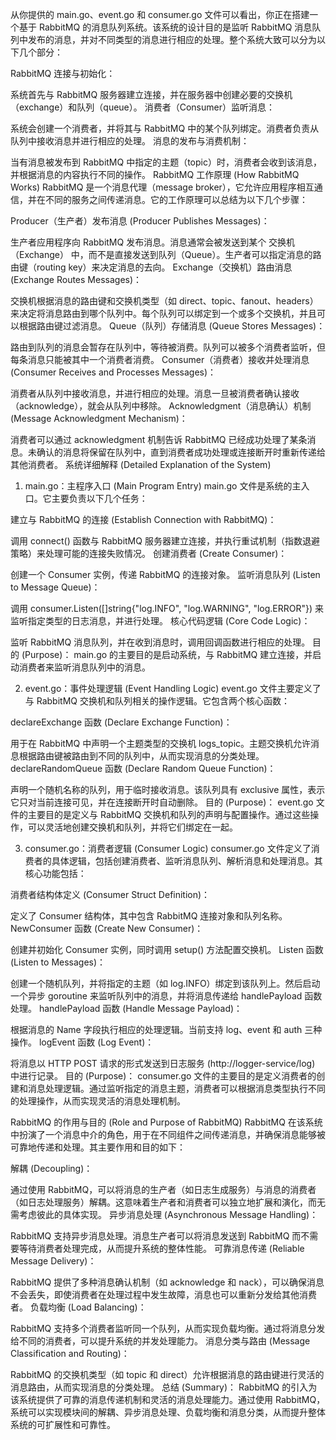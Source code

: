 从你提供的 main.go、event.go 和 consumer.go 文件可以看出，你正在搭建一个基于 RabbitMQ 的消息队列系统。该系统的设计目的是监听 RabbitMQ 消息队列中发布的消息，并对不同类型的消息进行相应的处理。整个系统大致可以分为以下几个部分：

RabbitMQ 连接与初始化：

系统首先与 RabbitMQ 服务器建立连接，并在服务器中创建必要的交换机（exchange）和队列（queue）。
消费者（Consumer）监听消息：

系统会创建一个消费者，并将其与 RabbitMQ 中的某个队列绑定。消费者负责从队列中接收消息并进行相应的处理。
消息的发布与消费机制：

当有消息被发布到 RabbitMQ 中指定的主题（topic）时，消费者会收到该消息，并根据消息的内容执行不同的操作。
RabbitMQ 工作原理 (How RabbitMQ Works)
RabbitMQ 是一个消息代理（message broker），它允许应用程序相互通信，并在不同的服务之间传递消息。它的工作原理可以总结为以下几个步骤：

Producer（生产者）发布消息 (Producer Publishes Messages)：

生产者应用程序向 RabbitMQ 发布消息。消息通常会被发送到某个 交换机（Exchange） 中，而不是直接发送到队列（Queue）。生产者可以指定消息的路由键（routing key）来决定消息的去向。
Exchange（交换机）路由消息 (Exchange Routes Messages)：

交换机根据消息的路由键和交换机类型（如 direct、topic、fanout、headers）来决定将消息路由到哪个队列中。每个队列可以绑定到一个或多个交换机，并且可以根据路由键过滤消息。
Queue（队列）存储消息 (Queue Stores Messages)：

路由到队列的消息会暂存在队列中，等待被消费。队列可以被多个消费者监听，但每条消息只能被其中一个消费者消费。
Consumer（消费者）接收并处理消息 (Consumer Receives and Processes Messages)：

消费者从队列中接收消息，并进行相应的处理。消息一旦被消费者确认接收（acknowledge），就会从队列中移除。
Acknowledgment（消息确认）机制 (Message Acknowledgment Mechanism)：

消费者可以通过 acknowledgment 机制告诉 RabbitMQ 已经成功处理了某条消息。未确认的消息将保留在队列中，直到消费者成功处理或连接断开时重新传递给其他消费者。
系统详细解释 (Detailed Explanation of the System)
1. main.go：主程序入口 (Main Program Entry)
main.go 文件是系统的主入口。它主要负责以下几个任务：

建立与 RabbitMQ 的连接 (Establish Connection with RabbitMQ)：

调用 connect() 函数与 RabbitMQ 服务器建立连接，并执行重试机制（指数退避策略）来处理可能的连接失败情况。
创建消费者 (Create Consumer)：

创建一个 Consumer 实例，传递 RabbitMQ 的连接对象。
监听消息队列 (Listen to Message Queue)：

调用 consumer.Listen([]string{"log.INFO", "log.WARNING", "log.ERROR"}) 来监听指定类型的日志消息，并进行处理。
核心代码逻辑 (Core Code Logic)：

监听 RabbitMQ 消息队列，并在收到消息时，调用回调函数进行相应的处理。
目的 (Purpose)：
main.go 的主要目的是启动系统，与 RabbitMQ 建立连接，并启动消费者来监听消息队列中的消息。

2. event.go：事件处理逻辑 (Event Handling Logic)
event.go 文件主要定义了与 RabbitMQ 交换机和队列相关的操作逻辑。它包含两个核心函数：

declareExchange 函数 (Declare Exchange Function)：

用于在 RabbitMQ 中声明一个主题类型的交换机 logs_topic。主题交换机允许消息根据路由键被路由到不同的队列中，从而实现消息的分类处理。
declareRandomQueue 函数 (Declare Random Queue Function)：

声明一个随机名称的队列，用于临时接收消息。该队列具有 exclusive 属性，表示它只对当前连接可见，并在连接断开时自动删除。
目的 (Purpose)：
event.go 文件的主要目的是定义与 RabbitMQ 交换机和队列的声明与配置操作。通过这些操作，可以灵活地创建交换机和队列，并将它们绑定在一起。

3. consumer.go：消费者逻辑 (Consumer Logic)
consumer.go 文件定义了消费者的具体逻辑，包括创建消费者、监听消息队列、解析消息和处理消息。其核心功能包括：

消费者结构体定义 (Consumer Struct Definition)：

定义了 Consumer 结构体，其中包含 RabbitMQ 连接对象和队列名称。
NewConsumer 函数 (Create New Consumer)：

创建并初始化 Consumer 实例，同时调用 setup() 方法配置交换机。
Listen 函数 (Listen to Messages)：

创建一个随机队列，并将指定的主题（如 log.INFO）绑定到该队列上。然后启动一个异步 goroutine 来监听队列中的消息，并将消息传递给 handlePayload 函数处理。
handlePayload 函数 (Handle Message Payload)：

根据消息的 Name 字段执行相应的处理逻辑。当前支持 log、event 和 auth 三种操作。
logEvent 函数 (Log Event)：

将消息以 HTTP POST 请求的形式发送到日志服务 (http://logger-service/log) 中进行记录。
目的 (Purpose)：
consumer.go 文件的主要目的是定义消费者的创建和消息处理逻辑。通过监听指定的消息主题，消费者可以根据消息类型执行不同的处理操作，从而实现灵活的消息处理机制。

RabbitMQ 的作用与目的 (Role and Purpose of RabbitMQ)
RabbitMQ 在该系统中扮演了一个消息中介的角色，用于在不同组件之间传递消息，并确保消息能够被可靠地传递和处理。其主要作用和目的如下：

解耦 (Decoupling)：

通过使用 RabbitMQ，可以将消息的生产者（如日志生成服务）与消息的消费者（如日志处理服务）解耦。这意味着生产者和消费者可以独立地扩展和演化，而无需考虑彼此的具体实现。
异步消息处理 (Asynchronous Message Handling)：

RabbitMQ 支持异步消息处理。消息生产者可以将消息发送到 RabbitMQ 而不需要等待消费者处理完成，从而提升系统的整体性能。
可靠消息传递 (Reliable Message Delivery)：

RabbitMQ 提供了多种消息确认机制（如 acknowledge 和 nack），可以确保消息不会丢失，即使消费者在处理过程中发生故障，消息也可以重新分发给其他消费者。
负载均衡 (Load Balancing)：

RabbitMQ 支持多个消费者监听同一个队列，从而实现负载均衡。通过将消息分发给不同的消费者，可以提升系统的并发处理能力。
消息分类与路由 (Message Classification and Routing)：

RabbitMQ 的交换机类型（如 topic 和 direct）允许根据消息的路由键进行灵活的消息路由，从而实现消息的分类处理。
总结 (Summary)：
RabbitMQ 的引入为该系统提供了可靠的消息传递机制和灵活的消息处理能力。通过使用 RabbitMQ，系统可以实现模块间的解耦、异步消息处理、负载均衡和消息分类，从而提升整体系统的可扩展性和可靠性。